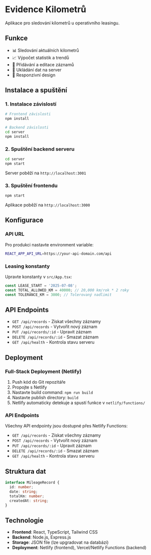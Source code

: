 # Evidence Kilometrů

Aplikace pro sledování kilometrů u operativního leasingu.

## Funkce

- 📊 Sledování aktuálních kilometrů
- 📈 Výpočet statistik a trendů
- 📅 Přidávání a editace záznamů
- 💾 Ukládání dat na server
- 📱 Responzivní design

## Instalace a spuštění

### 1. Instalace závislostí

```bash
# Frontend závislosti
npm install

# Backend závislosti
cd server
npm install
```

### 2. Spuštění backend serveru

```bash
cd server
npm start
```

Server poběží na `http://localhost:3001`

### 3. Spuštění frontendu

```bash
npm start
```

Aplikace poběží na `http://localhost:3000`

## Konfigurace

### API URL

Pro produkci nastavte environment variable:

```bash
REACT_APP_API_URL=https://your-api-domain.com/api
```

### Leasing konstanty

Upravte konstanty v `src/App.tsx`:

```typescript
const LEASE_START = '2025-07-08';
const TOTAL_ALLOWED_KM = 40000; // 20,000 km/rok * 2 roky
const TOLERANCE_KM = 3000; // Tolerovaný nadlimit
```

## API Endpoints

- `GET /api/records` - Získat všechny záznamy
- `POST /api/records` - Vytvořit nový záznam
- `PUT /api/records/:id` - Upravit záznam
- `DELETE /api/records/:id` - Smazat záznam
- `GET /api/health` - Kontrola stavu serveru

## Deployment

### Full-Stack Deployment (Netlify)

1. Push kód do Git repozitáře
2. Propojte s Netlify
3. Nastavte build command: `npm run build`
4. Nastavte publish directory: `build`
5. Netlify automaticky detekuje a spustí funkce v `netlify/functions/`

### API Endpoints

Všechny API endpointy jsou dostupné přes Netlify Functions:
- `GET /api/records` - Získat všechny záznamy
- `POST /api/records` - Vytvořit nový záznam
- `PUT /api/records/:id` - Upravit záznam
- `DELETE /api/records/:id` - Smazat záznam
- `GET /api/health` - Kontrola stavu serveru

## Struktura dat

```typescript
interface MileageRecord {
  id: number;
  date: string;
  totalKm: number;
  createdAt: string;
}
```

## Technologie

- **Frontend**: React, TypeScript, Tailwind CSS
- **Backend**: Node.js, Express.js
- **Storage**: JSON file (lze upgradovat na databázi)
- **Deployment**: Netlify (frontend), Vercel/Netlify Functions (backend)
